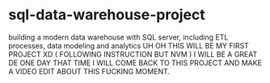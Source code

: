 # sql-data-warehouse-project
building a modern data warehouse with SQL server, including ETL processes, data modeling and analytics
UH OH THIS WILL BE MY FIRST PROJECT XD ( FOLLOWING INSTRUCTION BUT NVM ) 
I WILL BE A GREAT DE ONE DAY
THAT TIME I WILL COME BACK TO THIS PROJECT AND MAKE A VIDEO EDIT ABOUT THIS FUCKING MOMENT.
